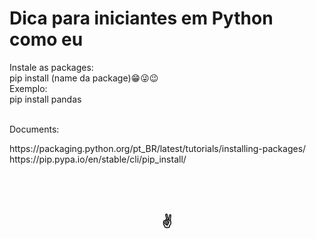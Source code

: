 <h1>Dica para iniciantes em Python como eu</h1>
Instale as packages: <br>
pip install (name da package)😁😜😉 <br>
Exemplo: <br>
pip install pandas
<br><br>

<p>Documents:</p>
https://packaging.python.org/pt_BR/latest/tutorials/installing-packages/ <br>
https://pip.pypa.io/en/stable/cli/pip_install/

<br><br>

<h2 align="center">✌</h2>


